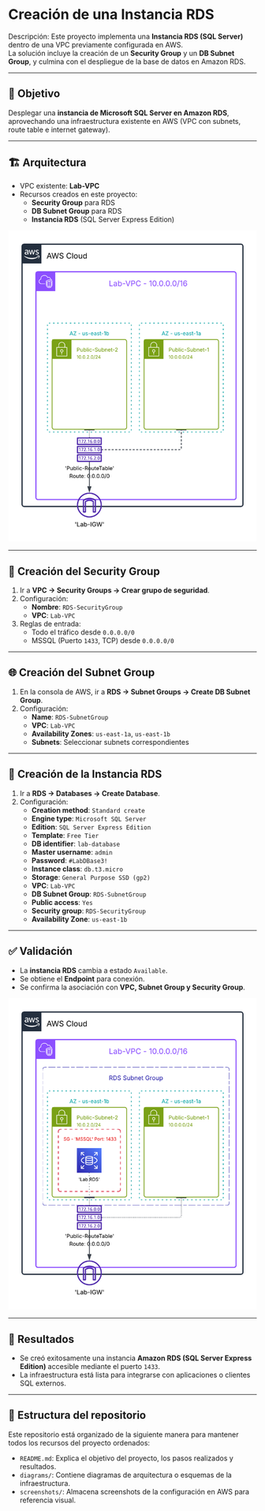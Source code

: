 # Creación de una Instancia RDS

Descripción: Este proyecto implementa una **Instancia RDS (SQL Server)** dentro de una VPC previamente configurada en AWS.  
La solución incluye la creación de un **Security Group** y un **DB Subnet Group**, y culmina con el despliegue de la base de datos en Amazon RDS.

---

## 📌 Objetivo
Desplegar una **instancia de Microsoft SQL Server en Amazon RDS**, aprovechando una infraestructura existente en AWS (VPC con subnets, route table e internet gateway).

---

## 🏗️ Arquitectura

- VPC existente: **Lab-VPC**
- Recursos creados en este proyecto:
  - **Security Group** para RDS
  - **DB Subnet Group** para RDS
  - **Instancia RDS** (SQL Server Express Edition)

![Diagrama de arquitectura inicial](./diagrams/diagram-1.png) 

---

## 🔐 Creación del Security Group

1. Ir a **VPC → Security Groups → Crear grupo de seguridad**.
2. Configuración:
   - **Nombre**: `RDS-SecurityGroup`
   - **VPC**: `Lab-VPC`
3. Reglas de entrada:
   - Todo el tráfico desde `0.0.0.0/0`
   - MSSQL (Puerto `1433`, TCP) desde `0.0.0.0/0`

---

## 🌐 Creación del Subnet Group

1. En la consola de AWS, ir a **RDS → Subnet Groups → Create DB Subnet Group**.
2. Configuración:
   - **Name**: `RDS-SubnetGroup`
   - **VPC**: `Lab-VPC`
   - **Availability Zones**: `us-east-1a`, `us-east-1b`
   - **Subnets**: Seleccionar subnets correspondientes

---

## 💾 Creación de la Instancia RDS

1. Ir a **RDS → Databases → Create Database**.
2. Configuración:
   - **Creation method**: `Standard create`
   - **Engine type**: `Microsoft SQL Server`
   - **Edition**: `SQL Server Express Edition`
   - **Template**: `Free Tier`
   - **DB identifier**: `lab-database`
   - **Master username**: `admin`
   - **Password**: `#LabDBase3!`
   - **Instance class**: `db.t3.micro`
   - **Storage**: `General Purpose SSD (gp2)`
   - **VPC**: `Lab-VPC`
   - **DB Subnet Group**: `RDS-SubnetGroup`
   - **Public access**: `Yes`
   - **Security group**: `RDS-SecurityGroup`
   - **Availability Zone**: `us-east-1b`

---

## ✅ Validación

- La **instancia RDS** cambia a estado `Available`.
- Se obtiene el **Endpoint** para conexión.
- Se confirma la asociación con **VPC, Subnet Group y Security Group**.

![Diagrama de arquitectura final](./diagrams/diagram-2.png) 

---

## 🎯 Resultados

- Se creó exitosamente una instancia **Amazon RDS (SQL Server Express Edition)** accesible mediante el puerto `1433`.
- La infraestructura está lista para integrarse con aplicaciones o clientes SQL externos.

---

## 📂 Estructura del repositorio

Este repositorio está organizado de la siguiente manera para mantener todos los recursos del proyecto ordenados:

- `README.md`: Explica el objetivo del proyecto, los pasos realizados y resultados.
- `diagrams/`: Contiene diagramas de arquitectura o esquemas de la infraestructura.
- `screenshots/`: Almacena screenshots de la configuración en AWS para referencia visual.
